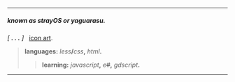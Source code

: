 ***
##### known as strayOS or yaguarasu.
_\[ **. . .** \]_ &nbsp; [icon art](https://www.tumblr.com/mischievousdog/689700574222041088).

> **languages:** _less_**/**_css_**,** _html_**.**
>> **learning:** _javascript_**,** _~~c#~~_**,** _gdscript_**.**
---
